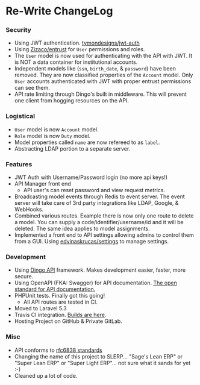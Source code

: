 # Re-Write ChangeLog

### Security
* Using JWT authentication. [tymondesigns/jwt-auth](https://github.com/tymondesigns/jwt-auth)
* Using [Zizaco/entrust](https://github.com/Zizaco/entrust) for `User` permissions and roles.
* The `User` model is now used for authenticating with the API with JWT. It is NOT a data container for institutional accounts.
* Independent models like (`ssn`, `birth_date`, & `password`) have been removed. They are now classified properties of the `Account` model. Only `User` accounts authenticated with JWT with proper entrust permissions can see them.
* API rate limiting through Dingo's built in middleware. This will prevent one client from hogging resources on the API.

### Logistical
* `User` model is now `Account` model.
* `Role` model is now `Duty` model.
* Model properties called `name` are now refereed to as `label`.
* Abstracting LDAP portion to a separate server.

### Features
* JWT Auth with Username/Password login (no more api keys!)
* API Manager front end
    * API user's can reset password and view request metrics.
* Broadcasting model events through Redis to event server. The event server will take care of 3rd party integrations like LDAP, Google, & WebHooks.
* Combined various routes. Example there is now only one route to delete a model. You can supply a code/identifier/username/id and it will be deleted. The same idea applies to model assignments. 
* Implemented a front end to API settings allowing admins to control them from a GUI. Using [edvinaskrucas/settings](https://github.com/edvinaskrucas/settings) to manage settings. 

### Development
* Using [Dingo API](https://github.com/dingo/api) framework. Makes development easier, faster, more secure.
* Using  OpenAPI (FKA: Swagger) for API documentation. [The open standard for API documentation.](http://swagger.io/introducing-the-open-api-initiative/)
* PHPUnit tests. Finally got this going!
    * All API routes are tested in CI.
* Moved to Laravel 5.3
* Travis CI integration. [Builds are here](https://travis-ci.org/SLERP-ERP/SLERP_Core).
* Hosting Project on GitHub & Private GitLab.

### Misc
* API conforms to [rfc6838 standards](https://tools.ietf.org/html/rfc6838)
* Changing the name of this project to SLERP... "Sage's Lean ERP" or "Super Lean ERP" or "Super Light ERP"... not sure what it sands for yet :-)
* Cleaned up a lot of code.
